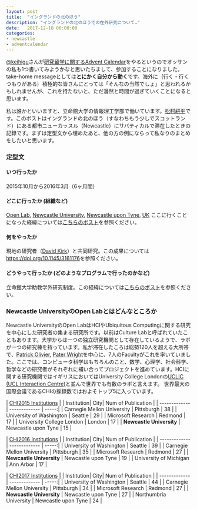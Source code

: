```yaml
---
layout: post
title:  "イングランドの北のほう"
description: "イングランドの北のほうでの在外研究について…"
date:   2017-12-18 00:00:00
categories:
- newcastle
- adventcalendar
---
```


[@keihigu](https://twitter.com/keihigu)さんが[研究留学に関するAdvent Calendar](https://adventar.org/calendars/2562)をやるというのでオッサンの私も1つ書いてみようかなと思いたちまして、参加することになりました。take-home messageとしては**とにかく自分から動く**です。海外に｛行く・行くつもりがある｝積極的な皆さんにとっては「そんなの当然でしょ」と思われるかもしれませんが、これを持たないと、ただ漫然と時間が過ぎていくことになると思います。

私は誰かといいますと、立命館大学の情報理工学部で働いています。[松村耕平](http://research-db.ritsumei.ac.jp/Profiles/112/0011175/profile.html)です。このポストはイングランドの北のほう（すなわちもう少しでスコットランド）にある都市ニューカッスル（Newcastle）にサバティカルで滞在したときの記録です。まずは定型文から埋めたあと、他の方の例にならって私なりのまとめをしたいと思います。

### 定型文

#### いつ行ったか
2015年10月から2016年3月（6ヶ月間）

#### どこに行ったか (組織など)
[Open Lab](https://openlab.ncl.ac.uk), [Newcastle University](http://www.ncl.ac.uk), [Newcastle upon Tyne](https://en.wikipedia.org/wiki/Newcastle_upon_Tyne), [UK](https://en.wikipedia.org/wiki/United_Kingdom) ここに行くことになった経緯については[こちらのポスト](https://matsumur.github.io/ncl/living/research/2015/09/01/where-shall-I-visit.html)を参照ください。

#### 何をやったか
現地の研究者（[David Kirk](http://www.dskirk.org)）と共同研究。この成果については<https://doi.org/10.1145/3161176>を参照ください。

#### どうやって行ったか (どのようなプログラムで行ったのかなど)
立命館大学助教学外研究制度。この経緯については[こちらのポスト](https://matsumur.github.io/ncl/preparation/japan/2014/07/31/apply-or-not.html)を参照ください。

### Newcastle UniversityのOpen Labとはどんなところか
Newcastle UniversityのOpen LabはHCIやUbiquitous Computingに関する研究を中心にした研究者の集まる研究所です。以前はCulture Labと呼ばれていたこともあります。大学からは一つの独立研究機関として存在しているようで、ラボが一つの研究棟を持っています。私が滞在したころは総勢120人を超える大所帯で、[Patrick Olivier](https://openlab.ncl.ac.uk/people/nplo), [Pater Wright](https://openlab.ncl.ac.uk/people/npcw1/)を中心に、7人のFacultyがこれを率いていました。ここでは、コンピュータ科学はもちろんのこと、数学、心理学、社会科学、哲学などの研究者がそれぞれに補い合ってプロジェクトを進めています。HCIに関する研究機関ではイギリスにおいてはUniversity College Londonの[UCLIC (UCL Interaction Centre)](https://uclic.ucl.ac.uk)と並んで世界でも有数のラボと言えます。 世界最大の国際会議であるCHIの採録数ではおよそトップ5に入っています。

| [CHI2015 Institutions](http://www.kashyaptodi.com/chi2015/institutions) |
| Institution| City| Num of Publication  |
| ------------- | ------------- | -----:|
| Carnegie Mellon University | Pittsburgh | 38 |
| University of Washington | Seattle | 29 |
| Microsoft Research | Redmond | 17 |
| University College London | London | 17 |
| **Newcastle University** | Newcastle upon Tyne	| 15 |

| [CHI2016 Institutions](http://www.kashyaptodi.com/chi2016/institutions) |
| Institution| City| Num of Publication  |
| ------------- | ------------- | -----:|
| University of Washington | Seattle | 39 |
| Carnegie Mellon University | Pittsburgh | 35 |
| Microsoft Research | Redmond | 27 |
| **Newcastle University** | Newcastle upon Tyne	| 19 |
| University of Michigan | Ann Arbor | 17 |



| [CHI2017 Institutions](http://www.kashyaptodi.com/chi2017/institutions) |
| Institution| City| Num of Publication  |
| ------------- | ------------- | -----:|
| University of Washington | Seattle | 44 |
| Carnegie Mellon University | Pittsburgh | 34 |
| Microsoft Research | Redmond | 27 |
| **Newcastle University** | Newcastle upon Tyne	 | 27 |
| Northumbria University | Newcastle upon Tyne | 24 |

</div>


